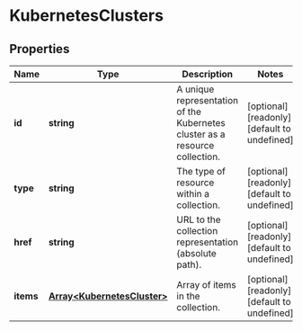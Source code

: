# KubernetesClusters

## Properties
| Name | Type | Description | Notes |
| ------------ | ------------- | ------------- | ------------- |
| **id** | **string** | A unique representation of the Kubernetes cluster as a resource collection. | [optional] [readonly] [default to undefined] |
| **type** | **string** | The type of resource within a collection. | [optional] [readonly] [default to undefined] |
| **href** | **string** | URL to the collection representation (absolute path). | [optional] [readonly] [default to undefined] |
| **items** | [**Array&lt;KubernetesCluster&gt;**](KubernetesCluster.md) | Array of items in the collection. | [optional] [readonly] [default to undefined] |


